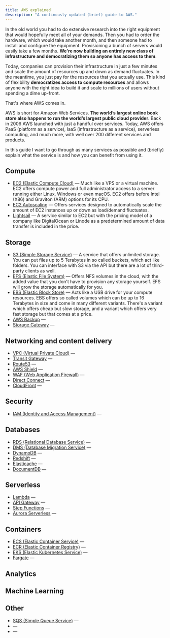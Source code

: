 ```yaml
---
title: AWS explained
description: "A continously updated (brief) guide to AWS."
---
```


In the old world you had to do extensive research into the right equipment that would hopefully meet all of your demands. Then you had to order the hardware, which would take another month, and then someone had to install and configure the equipment. Provisioning a bunch of servers would easily take a few months. **We're now building an entirely new class of infrastructure and democratizing them so anyone has access to them**.

Today, companies can provision their infrastructure in just a few minutes and scale the amount of resources up and down as demand fluctuates. In the meantime, you just pay for the resources that you actually use. This kind of flexibility **democratizes access to compute resources**  and allows anyone with the right idea to build it and scale to millions of users without spending a dime up-front.

That's where AWS comes in.

AWS is short for Amazon Web Services. **The world’s largest online book store also happens to run the world’s largest public cloud provider**. Back in 2006 AWS launched with just a handful over services. Today, AWS offers PaaS (platform as a service), IaaS (infrastructure as a service), serverless computing, and much more, with well over 200 different services and products.

In this guide I want to go through as many services as possible and (briefly) explain what the service is and how you can benefit from using it.

## Compute

- [EC2 (Elastic Compute Cloud)](#) &mdash; Much like a VPS or a virtual machine. EC2 offers compute power and full administrator access to a server running either Linux, Windows or even macOS. EC2 offers before Intel (X86) and Graviton (ARM) options for its CPU. 
- [EC2 Autoscaling](#) &mdash; Offers services designed to automatically scale the amount of EC2 instances up or down as load/demand fluctuates. 
- [Lightsail](#) &mdash; A service similar to EC2 but with the pricing model of a company like DigitalOcean or Linode as a predetermined amount of data transfer is included in the price.

## Storage

- [S3 (Simple Storage Service)](#) &mdash; A service that offers unlimited storage. You can put files up to 5 Terabytes in so called buckets, which act like folders. You can interface with S3 via the API but there are a lot of third-party clients as well.
- [EFS (Elastic File System)](#) &mdash; Offers NFS volumes in the cloud, with the added value that you don't have to provision any storage yourself. EFS will grow the storage automatically for you.
- [EBS (Elastic Block Store)](#) &mdash; Acts like a USB drive for your compute resources. EBS offers so called volumes which can be up to 16 Terabytes in size and come in many different variants. There's a variant which offers cheap but slow storage, and a variant which offers very fast storage but that comes at a price.
- [AWS Backup](#) &mdash; 
- [Storage Gateway](#) &mdash;

## Networking and content delivery

- [VPC (Virtual Private Cloud)](#) &mdash;
- [Transit Gateway](#) &mdash;
- [Route53](#) &mdash;
- [AWS Shield](#) &mdash;
- [WAF (Web Application Firewall)](#) &mdash;
- [Direct Connect](#) &mdash;
- [CloudFront](#) &mdash;

## Security

- [IAM (Identity and Access Management)](#) &mdash;

## Databases

- [RDS (Relational Database Service)](#) &mdash;
- [DMS (Database Migration Service)](#) &mdash;
- [DynamoDB](#) &mdash;
- [Redshift](#) &mdash;
- [Elasticache](#) &mdash;
- [DocumentDB](#) &mdash;

## Serverless

- [Lambda](#) &mdash;
- [API Gateway](#) &mdash;
- [Step Functions](#) &mdash;
- [Aurora Serverless](#) &mdash;

## Containers

- [ECS (Elastic Container Service)](#) &mdash;
- [ECR (Elastic Container Registry)](#) &mdash;
- [EKS (Elastic Kubernetes Service)](#) &mdash;
- [Fargate](#) &mdash;

## Analytics

## Machine Learning 

## Other

- [SQS (Simple Queue Service)](#) &mdash;
- [](#) &mdash;
- [](#) &mdash;